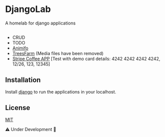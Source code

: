 # DjangoLab
A homelab for django applications

## 
* CRUD
* TODO
* [Animifo](https://animifo.herokuapp.com/)
* [TreesFarm](https://treesfarm.herokuapp.com/) (Media files have been removed)
* [Stripe Coffee APP](https://cofe-code.herokuapp.com/) [Test with demo card details: 4242 4242 4242 4242, 12/26, 123, 12345]

## Installation
Install [django](https://www.djangoproject.com/start/) to run the applications in your localhost. 

## License
[MIT](https://choosealicense.com/licenses/mit/)

⚠️ Under Development 🚧

